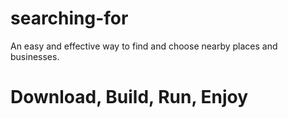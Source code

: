 # searching-for
An easy and effective way to find and choose nearby places and businesses.

# Download, Build, Run, Enjoy
